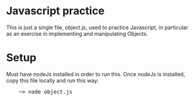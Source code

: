 Javascript practice
=======

This is just a single file, object.js, used to practice Javascript, in particular as an exercise in implementing
and manipulating Objects.


Setup
=======

Must have nodeJs installed in order to run this.  Once nodeJs is installed, copy this file locally and run this way:
<pre>
    ~> node object.js
</pre>
